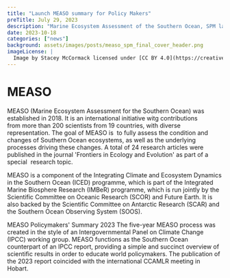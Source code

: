 ```yaml
---
title: "Launch MEASO summary for Policy Makers"
preTitle: July 29, 2023
description: "Marine Ecosystem Assessment of the Southern Ocean, SPM launch"
date: 2023-10-18
categories: ["news"]
background: assets/images/posts/measo_spm_final_cover_header.png
imageLicense: |
  Image by Stacey McCormack licensed under [CC BY 4.0](https://creativecommons.org/licenses/by/4.0/)
---
```



# MEASO

MEASO (Marine Ecosystem Assessment for the Southern Ocean) was established in 2018. It is an international initiative witg contributions from more than 200 scientists from 19 countries, with diverse representation. The goal of MEASO is  to fully assess the condition and changes of Southern Ocean ecosystems, as well as the underlying processes driving these changes. A total of 24 research articles were published in the journal 'Frontiers in Ecology and Evolution' as part of a special  research topic.

MEASO is a component of the Integrating Climate and Ecosystem Dynamics in the Southern Ocean (ICED) programme, which is part of the Integrated Marine Biosphere Research (IMBeR) programme, which is run jointly by the Scientific Committee on Oceanic Research (SCOR) and Future Earth. It is also backed by the Scientific Committee on Antarctic Research (SCAR) and the Southern Ocean Observing System (SOOS). 

MEASO Policymakers' Summary 2023
The five-year MEASO process was created in the style of an Intergovernmental Panel on Climate Change (IPCC) working group. MEASO functions as the Southern Ocean counterpart of an IPCC report, providing a simple and succinct overview of scientific results in order to educate world policymakers. The publication of the 2023 report coincided with the international CCAMLR meeting in Hobart.

